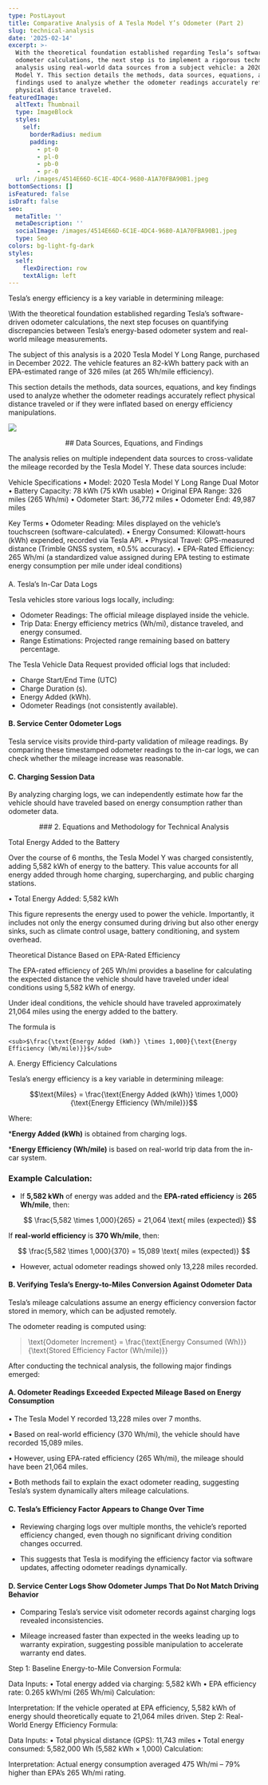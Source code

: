 ```yaml
---
type: PostLayout
title: Comparative Analysis of A Tesla Model Y’s Odometer (Part 2)
slug: technical-analysis
date: '2025-02-14'
excerpt: >-
  With the theoretical foundation established regarding Tesla’s software-driven
  odometer calculations, the next step is to implement a rigorous technical
  analysis using real-world data sources from a subject vehicle: a 2020 Tesla
  Model Y. This section details the methods, data sources, equations, and key
  findings used to analyze whether the odometer readings accurately reflect
  physical distance traveled.
featuredImage:
  altText: Thumbnail
  type: ImageBlock
  styles:
    self:
      borderRadius: medium
      padding:
        - pt-0
        - pl-0
        - pb-0
        - pr-0
  url: /images/4514E66D-6C1E-4DC4-9680-A1A70FBA90B1.jpeg
bottomSections: []
isFeatured: false
isDraft: false
seo:
  metaTitle: ''
  metaDescription: ''
  socialImage: /images/4514E66D-6C1E-4DC4-9680-A1A70FBA90B1.jpeg
  type: Seo
colors: bg-light-fg-dark
styles:
  self:
    flexDirection: row
    textAlign: left
---
```

<div style="text-align: left"><p> Tesla’s energy efficiency is a key variable in determining mileage: </p>
\<script type="math/tex; mode=display">
\text{Miles} = \frac{\text{Energy Added (kWh)} \times 1,000}{\text{Energy Efficiency (Wh/mile)}}
</script>With the theoretical foundation established regarding Tesla’s software-driven odometer calculations, the next step focuses on quantifying discrepancies between Tesla’s energy-based odometer system and real-world mileage measurements.</div>

The subject of this analysis is a 2020 Tesla Model Y Long Range, purchased in December 2022. The vehicle features an 82-kWh battery pack with an EPA-estimated range of 326 miles (at 265 Wh/mile efficiency).

This section details the methods, data sources, equations, and key findings used to analyze whether the odometer readings accurately reflect physical distance traveled or if they were inflated based on energy efficiency manipulations.

![](/images/IMG_1248.jpeg)

<div style="text-align: center">## Data Sources, Equations, and Findings</div>

The analysis relies on multiple independent data sources to cross-validate the mileage recorded by the Tesla Model Y. These data sources include:

Vehicle Specifications
•	Model: 2020 Tesla Model Y Long Range Dual Motor
•	Battery Capacity: 78 kWh (75 kWh usable)
•	Original EPA Range: 326 miles (265 Wh/mi)
•	Odometer Start: 36,772 miles
•	Odometer End: 49,987 miles

Key Terms
•	Odometer Reading: Miles displayed on the vehicle’s touchscreen (software-calculated).
•	Energy Consumed: Kilowatt-hours (kWh) expended, recorded via Tesla API.
•	Physical Travel: GPS-measured distance (Trimble GNSS system, ±0.5% accuracy).
•	EPA-Rated Efficiency: 265 Wh/mi (a standardized value assigned during EPA testing to estimate energy consumption per mile under ideal conditions)

####

A. Tesla’s In-Car Data Logs

Tesla vehicles store various logs locally, including:

*   Odometer Readings: The official mileage displayed inside the vehicle.
*   Trip Data: Energy efficiency metrics (Wh/mi), distance traveled, and energy consumed.
*   Range Estimations: Projected range remaining based on battery percentage.

The Tesla Vehicle Data Request provided official logs that included:

*   Charge Start/End Time (UTC)
*   Charge Duration (s).
*   Energy Added (kWh).
*   Odometer Readings (not consistently available).

#### B. Service Center Odometer Logs

Tesla service visits provide third-party validation of mileage readings. By comparing these timestamped odometer readings to the in-car logs, we can check whether the mileage increase was reasonable.

#### C. Charging Session Data

By analyzing charging logs, we can independently estimate how far the vehicle should have traveled based on energy consumption rather than odometer data.

<div style="text-align: center">### 2. Equations and Methodology for Technical Analysis</div>

Total Energy Added to the Battery

Over the course of 6 months, the Tesla Model Y was charged consistently, adding 5,582 kWh of energy to the battery. This value accounts for all energy added through home charging, supercharging, and public charging stations.

•	Total Energy Added: 5,582 kWh

This figure represents the energy used to power the vehicle. Importantly, it includes not only the energy consumed during driving but also other energy sinks, such as climate control usage, battery conditioning, and system overhead.

Theoretical Distance Based on EPA-Rated Efficiency

The EPA-rated efficiency of 265 Wh/mi provides a baseline for calculating the expected distance the vehicle should have traveled under ideal conditions using 5,582 kWh of energy.

Under ideal conditions, the vehicle should have traveled approximately 21,064 miles using the energy added to the battery.

The formula is

`<sub>$\frac{\text{Energy Added (kWh)} \times 1,000}{\text{Energy Efficiency (Wh/mile)}}$</sub>`

A. Energy Efficiency Calculations

Tesla’s energy efficiency is a key variable in determining mileage:

$$\text{Miles} = \frac{\text{Energy Added (kWh)} \times 1,000}{\text{Energy Efficiency (Wh/mile)}}$$

Where:

\***Energy Added (kWh)** is obtained from charging logs.

\***Energy Efficiency (Wh/mile)** is based on real-world trip data from the in-car system.

### Example Calculation:

*   If **5,582 kWh** of energy was added and the **EPA-rated efficiency** is **265 Wh/mile**, then:

    $$
    \frac{5,582 \times 1,000}{265} = 21,064 \text{ miles (expected)}
    $$

If **real-world efficiency** is **370 Wh/mile**, then:

$$
\frac{5,582 \times 1,000}{370} = 15,089 \text{ miles (expected)}
$$

*   However, actual odometer readings showed only 13,228 miles recorded.

#### B. Verifying Tesla’s Energy-to-Miles Conversion Against Odometer Data

Tesla’s mileage calculations assume an energy efficiency conversion factor stored in memory, which can be adjusted remotely.

The odometer reading is computed using:

> \text{Odometer Increment} = \frac{\text{Energy Consumed (Wh)}}{\text{Stored Efficiency Factor (Wh/mile)}} 

After conducting the technical analysis, the following major findings emerged:

#### A. Odometer Readings Exceeded Expected Mileage Based on Energy Consumption

• The Tesla Model Y recorded 13,228 miles over 7 months.

• Based on real-world efficiency (370 Wh/mi), the vehicle should have recorded 15,089 miles.

• However, using EPA-rated efficiency (265 Wh/mi), the mileage should have been 21,064 miles.

• Both methods fail to explain the exact odometer reading, suggesting Tesla’s system dynamically alters mileage calculations.

#### C. Tesla’s Efficiency Factor Appears to Change Over Time

*   Reviewing charging logs over multiple months, the vehicle’s reported efficiency changed, even though no significant driving condition changes occurred.

<!---->

*   This suggests that Tesla is modifying the efficiency factor via software updates, affecting odometer readings dynamically.

#### D. Service Center Logs Show Odometer Jumps That Do Not Match Driving Behavior

*   Comparing Tesla’s service visit odometer records against charging logs revealed inconsistencies.

<!---->

*   Mileage increased faster than expected in the weeks leading up to warranty expiration, suggesting possible manipulation to accelerate warranty end dates.

Step 1: Baseline Energy-to-Mile Conversion
Formula:

Data Inputs:
•	Total energy added via charging: 5,582 kWh
•	EPA efficiency rate: 0.265 kWh/mi (265 Wh/mi)
Calculation:

Interpretation:
If the vehicle operated at EPA efficiency, 5,582 kWh of energy should theoretically equate to 21,064 miles driven.
Step 2: Real-World Energy Efficiency
Formula:

Data Inputs:
•	Total physical distance (GPS): 11,743 miles
•	Total energy consumed: 5,582,000 Wh (5,582 kWh × 1,000)
Calculation:

Interpretation:
Actual energy consumption averaged 475 Wh/mi – 79% higher than EPA’s 265 Wh/mi rating.
